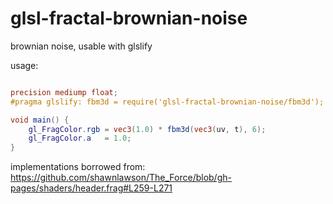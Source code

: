 # glsl-fractal-brownian-noise
brownian noise, usable with glslify

usage: 
```glsl

precision mediump float;
#pragma glslify: fbm3d = require('glsl-fractal-brownian-noise/fbm3d');

void main() {
    gl_FragColor.rgb = vec3(1.0) * fbm3d(vec3(uv, t), 6);  
    gl_FragColor.a   = 1.0;
}
```
implementations borrowed from:
https://github.com/shawnlawson/The_Force/blob/gh-pages/shaders/header.frag#L259-L271